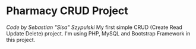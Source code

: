 # Pharmacy CRUD Project
*Code by Sebastian "Sisa" Szypulski*
My first simple CRUD (Create Read Update Delete) project. 
I'm using PHP, MySQL and Bootstrap Framework in this project.


